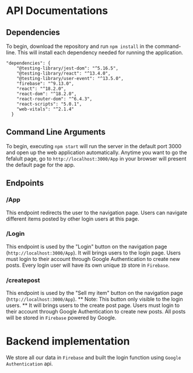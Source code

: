 # API Documentations
## Dependencies
To begin, download the repository and run ```npm install``` in the command-line. This will install each dependency needed for running the application.
```
"dependencies": {
    "@testing-library/jest-dom": "^5.16.5",
    "@testing-library/react": "^13.4.0",
    "@testing-library/user-event": "^13.5.0",
    "firebase": "^9.13.0",
    "react": "^18.2.0",
    "react-dom": "^18.2.0",
    "react-router-dom": "^6.4.3",
    "react-scripts": "5.0.1",
    "web-vitals": "^2.1.4"
  }
```

## Command Line Arguments
To begin, executing `npm start` will run the server in the default port 3000 and open up the web application automatically. Anytime you want to go the fefalult page, go to `http://localhost:3000/App` in your browser will present the default page for the app.

## Endpoints
### /App
This endpoint redirects the user to the navigation page. Users can navigate different items posted by other login users at this page.

### /Login
This endpoint is used by the "Login" button on the navigation page (`http://localhost:3000/App`). It will brings users to the login page. Users must login to their account through Google Authentication to create new posts. Every login user will have its own unique `ID` store in `Firebase`.

### /createpost
This endpoint is used by the "Sell my item" button on the navigation page (`http://localhost:3000/App`). ** Note: This button only visible to the login users. ** It will brings users to the create post page. Users must login to their account through Google Authentication to create new posts. All posts will be stored in `Firebase` powered by Google.

# Backend implementation
We store all our data in `Firebase` and built the login function using `Google Authentication` api.

